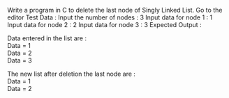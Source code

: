 Write a program in C to delete the last node of Singly Linked List. Go to the editor
Test Data :
Input the number of nodes : 3
Input data for node 1 : 1
Input data for node 2 : 2
Input data for node 3 : 3
Expected Output :

 Data entered in the list are :                                                                               
 Data = 1                                                                                                     
 Data = 2                                                                                                     
 Data = 3                                                                                                     
                                                                                                              
 The new list after deletion the last node are  :                                                             
 Data = 1                                                                                                     
 Data = 2 
